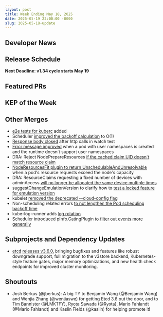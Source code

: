 ```yaml
---
layout: post
title: Week Ending May 18, 2025
date: 2025-05-19 22:00:00 -0000
slug: 2025-05-18-update
---
```


## Developer News


## Release Schedule

**Next Deadline: v1.34 cycle starts May 19**


## Featured PRs


## KEP of the Week


## Other Merges

* [e2e tests for kuberc](https://github.com/kubernetes/kubernetes/pull/131757) added
* Scheduler [improved the backoff calculation](https://github.com/kubernetes/kubernetes/pull/131714) to O(1)
* [Response body closed](https://github.com/kubernetes/kubernetes/pull/131706) after http calls in watch test
* [Error message improved](https://github.com/kubernetes/kubernetes/pull/131623) when a pod with user namespaces is created and the runtime doesn't support user namespaces
* DRA: Reject NodePrepareResources [if the cached claim UID doesn't match resource claim](https://github.com/kubernetes/kubernetes/pull/131617)
* [NodeResourcesFit plugin to return UnschedulableAndUnresolvable](https://github.com/kubernetes/kubernetes/pull/131345) when a pod's resource requests exceed the node's capacity
* DRA: ResourceClaims requesting a fixed number of devices with adminAccess [will no longer be allocated the same device multiple times](https://github.com/kubernetes/kubernetes/pull/131299)
* suggestChangeEmulationVersion to clarify how to [test a locked feature for emulation version](https://github.com/kubernetes/kubernetes/pull/131166)
* kubelet [removed the deprecated --cloud-config flag](https://github.com/kubernetes/kubernetes/pull/130161)
* Non-scheduling related errors [to not lengthen the Pod scheduling backoff time](https://github.com/kubernetes/kubernetes/pull/128748)
* kube-log-runner adds [log rotation](https://github.com/kubernetes/kubernetes/pull/127667)
* Scheduler introduced pInfo.GatingPlugin [to filter out events more generally](https://github.com/kubernetes/kubernetes/pull/127180/files)

## Subprojects and Dependency Updates

* [etcd](https://github.com/etcd-io/etcd) [releases v3.6.0](https://github.com/etcd-io/etcd/releases/tag/v3.6.0), bringing bugfixes and features like robust downgrade support, full migration to the v3store backend, Kubernetes-style feature gates, major memory optimizations, and new health check endpoints for improved cluster monitoring.

## Shoutouts

* Josh Berkus (@jberkus): A big TY to Benjamin Wang (@Benjamin Wang) and Wenjia Zhang (@wenjiaswe) for getting Etcd 3.6 out the door, and to Tim Bannister (@LMKTFY), Ryota Sawada (@Ryota), Mario Fahlandt (@Mario Fahlandt) and Kaslin Fields (@kaslin) for helping promote it!
